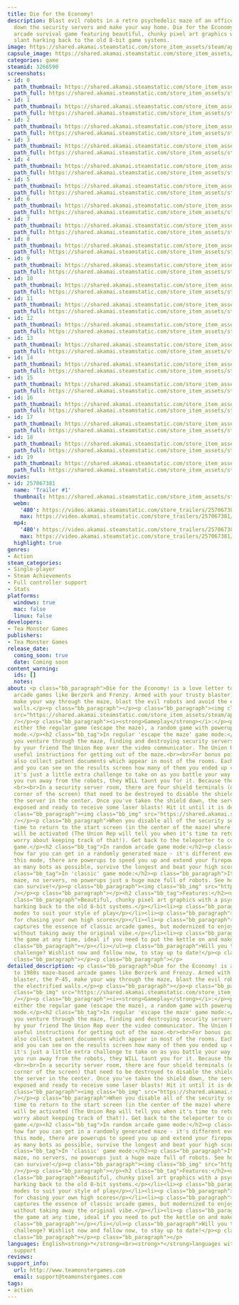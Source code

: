 ```yaml
---
title: Die for the Economy!
description: Blast evil robots in a retro psychedelic maze of an office, as you bring
  down the security servers and make your way home. Die for the Economy! is a retro
  arcade survival game featuring beautiful, chunky pixel art graphics with a psychedelic
  slant harking back to the old 8-bit game systems.
image: https://shared.akamai.steamstatic.com/store_item_assets/steam/apps/3266590/header.jpg?t=1733755346
capsule_image: https://shared.akamai.steamstatic.com/store_item_assets/steam/apps/3266590/5445bb88f9c63b3ebe57a20809e9f929330fb14e/capsule_231x87.jpg?t=1733755346
categories: game
steamid: 3266590
screenshots:
- id: 0
  path_thumbnail: https://shared.akamai.steamstatic.com/store_item_assets/steam/apps/3266590/ss_273f374046dc90b651e479c27bd3917ae8364e42.600x338.jpg?t=1733755346
  path_full: https://shared.akamai.steamstatic.com/store_item_assets/steam/apps/3266590/ss_273f374046dc90b651e479c27bd3917ae8364e42.1920x1080.jpg?t=1733755346
- id: 1
  path_thumbnail: https://shared.akamai.steamstatic.com/store_item_assets/steam/apps/3266590/ss_7a6aee71f517fdde9123b40f7907979c28efbc55.600x338.jpg?t=1733755346
  path_full: https://shared.akamai.steamstatic.com/store_item_assets/steam/apps/3266590/ss_7a6aee71f517fdde9123b40f7907979c28efbc55.1920x1080.jpg?t=1733755346
- id: 2
  path_thumbnail: https://shared.akamai.steamstatic.com/store_item_assets/steam/apps/3266590/ss_82cf4e1e14f2523b1b7c8a65216d41b66f158f8d.600x338.jpg?t=1733755346
  path_full: https://shared.akamai.steamstatic.com/store_item_assets/steam/apps/3266590/ss_82cf4e1e14f2523b1b7c8a65216d41b66f158f8d.1920x1080.jpg?t=1733755346
- id: 3
  path_thumbnail: https://shared.akamai.steamstatic.com/store_item_assets/steam/apps/3266590/ss_f83b039daa2f5373af07ec83851d89b70ff85753.600x338.jpg?t=1733755346
  path_full: https://shared.akamai.steamstatic.com/store_item_assets/steam/apps/3266590/ss_f83b039daa2f5373af07ec83851d89b70ff85753.1920x1080.jpg?t=1733755346
- id: 4
  path_thumbnail: https://shared.akamai.steamstatic.com/store_item_assets/steam/apps/3266590/ss_60b86308c0c3a97f61f785ba35b15428e0c39016.600x338.jpg?t=1733755346
  path_full: https://shared.akamai.steamstatic.com/store_item_assets/steam/apps/3266590/ss_60b86308c0c3a97f61f785ba35b15428e0c39016.1920x1080.jpg?t=1733755346
- id: 5
  path_thumbnail: https://shared.akamai.steamstatic.com/store_item_assets/steam/apps/3266590/ss_e9b5d71520c6e6241fefce6ef32dea4c5b96656d.600x338.jpg?t=1733755346
  path_full: https://shared.akamai.steamstatic.com/store_item_assets/steam/apps/3266590/ss_e9b5d71520c6e6241fefce6ef32dea4c5b96656d.1920x1080.jpg?t=1733755346
- id: 6
  path_thumbnail: https://shared.akamai.steamstatic.com/store_item_assets/steam/apps/3266590/ss_19161b425dc32a55aa5295f665548771cf8b31f4.600x338.jpg?t=1733755346
  path_full: https://shared.akamai.steamstatic.com/store_item_assets/steam/apps/3266590/ss_19161b425dc32a55aa5295f665548771cf8b31f4.1920x1080.jpg?t=1733755346
- id: 7
  path_thumbnail: https://shared.akamai.steamstatic.com/store_item_assets/steam/apps/3266590/ss_9badf6d496b9b03ec63d36c25c27389064e531e6.600x338.jpg?t=1733755346
  path_full: https://shared.akamai.steamstatic.com/store_item_assets/steam/apps/3266590/ss_9badf6d496b9b03ec63d36c25c27389064e531e6.1920x1080.jpg?t=1733755346
- id: 8
  path_thumbnail: https://shared.akamai.steamstatic.com/store_item_assets/steam/apps/3266590/ss_fbc941cc22ed1fe3360ed903acb521b06ec254fc.600x338.jpg?t=1733755346
  path_full: https://shared.akamai.steamstatic.com/store_item_assets/steam/apps/3266590/ss_fbc941cc22ed1fe3360ed903acb521b06ec254fc.1920x1080.jpg?t=1733755346
- id: 9
  path_thumbnail: https://shared.akamai.steamstatic.com/store_item_assets/steam/apps/3266590/ss_3da11f6daa4a50bcf6272c202eb31298c6979461.600x338.jpg?t=1733755346
  path_full: https://shared.akamai.steamstatic.com/store_item_assets/steam/apps/3266590/ss_3da11f6daa4a50bcf6272c202eb31298c6979461.1920x1080.jpg?t=1733755346
- id: 10
  path_thumbnail: https://shared.akamai.steamstatic.com/store_item_assets/steam/apps/3266590/ss_e9d77d6e81edf17e5521f020256c90233d949c16.600x338.jpg?t=1733755346
  path_full: https://shared.akamai.steamstatic.com/store_item_assets/steam/apps/3266590/ss_e9d77d6e81edf17e5521f020256c90233d949c16.1920x1080.jpg?t=1733755346
- id: 11
  path_thumbnail: https://shared.akamai.steamstatic.com/store_item_assets/steam/apps/3266590/ss_fcdd258a7426ff8e9e8ef007ac96a543820395f7.600x338.jpg?t=1733755346
  path_full: https://shared.akamai.steamstatic.com/store_item_assets/steam/apps/3266590/ss_fcdd258a7426ff8e9e8ef007ac96a543820395f7.1920x1080.jpg?t=1733755346
- id: 12
  path_thumbnail: https://shared.akamai.steamstatic.com/store_item_assets/steam/apps/3266590/ss_be183344b3aa06dcacd0f98e935ad63319c576c5.600x338.jpg?t=1733755346
  path_full: https://shared.akamai.steamstatic.com/store_item_assets/steam/apps/3266590/ss_be183344b3aa06dcacd0f98e935ad63319c576c5.1920x1080.jpg?t=1733755346
- id: 13
  path_thumbnail: https://shared.akamai.steamstatic.com/store_item_assets/steam/apps/3266590/ss_34593c2d20a57e093b934224b2d476ce981cee0b.600x338.jpg?t=1733755346
  path_full: https://shared.akamai.steamstatic.com/store_item_assets/steam/apps/3266590/ss_34593c2d20a57e093b934224b2d476ce981cee0b.1920x1080.jpg?t=1733755346
- id: 14
  path_thumbnail: https://shared.akamai.steamstatic.com/store_item_assets/steam/apps/3266590/ss_fa4284de5a0675a01f04941c2e019eaa00acd81c.600x338.jpg?t=1733755346
  path_full: https://shared.akamai.steamstatic.com/store_item_assets/steam/apps/3266590/ss_fa4284de5a0675a01f04941c2e019eaa00acd81c.1920x1080.jpg?t=1733755346
- id: 15
  path_thumbnail: https://shared.akamai.steamstatic.com/store_item_assets/steam/apps/3266590/ss_fd55799d542e42dd08a21bfad5edef80af857d6f.600x338.jpg?t=1733755346
  path_full: https://shared.akamai.steamstatic.com/store_item_assets/steam/apps/3266590/ss_fd55799d542e42dd08a21bfad5edef80af857d6f.1920x1080.jpg?t=1733755346
- id: 16
  path_thumbnail: https://shared.akamai.steamstatic.com/store_item_assets/steam/apps/3266590/ss_88d9141c7916f36e754dc97b64028bd22ff4a323.600x338.jpg?t=1733755346
  path_full: https://shared.akamai.steamstatic.com/store_item_assets/steam/apps/3266590/ss_88d9141c7916f36e754dc97b64028bd22ff4a323.1920x1080.jpg?t=1733755346
- id: 17
  path_thumbnail: https://shared.akamai.steamstatic.com/store_item_assets/steam/apps/3266590/ss_0d6680f29345fed3b47c30724fc93c82fdd4bf3b.600x338.jpg?t=1733755346
  path_full: https://shared.akamai.steamstatic.com/store_item_assets/steam/apps/3266590/ss_0d6680f29345fed3b47c30724fc93c82fdd4bf3b.1920x1080.jpg?t=1733755346
- id: 18
  path_thumbnail: https://shared.akamai.steamstatic.com/store_item_assets/steam/apps/3266590/ss_21041897771df2c9b84e898ab0c185f48d82f0e8.600x338.jpg?t=1733755346
  path_full: https://shared.akamai.steamstatic.com/store_item_assets/steam/apps/3266590/ss_21041897771df2c9b84e898ab0c185f48d82f0e8.1920x1080.jpg?t=1733755346
- id: 19
  path_thumbnail: https://shared.akamai.steamstatic.com/store_item_assets/steam/apps/3266590/ss_eec2e73247839d7bfb9828a9947d63fff98d1ab2.600x338.jpg?t=1733755346
  path_full: https://shared.akamai.steamstatic.com/store_item_assets/steam/apps/3266590/ss_eec2e73247839d7bfb9828a9947d63fff98d1ab2.1920x1080.jpg?t=1733755346
movies:
- id: 257067381
  name: 'Trailer #1'
  thumbnail: https://shared.akamai.steamstatic.com/store_item_assets/steam/apps/257067381/e69ed1b84b6dc34dcb37d6c048951bd65f8a169b/movie_600x337.jpg?t=1729601334
  webm:
    '480': https://video.akamai.steamstatic.com/store_trailers/257067381/movie480_vp9.webm?t=1729601334
    max: https://video.akamai.steamstatic.com/store_trailers/257067381/movie_max_vp9.webm?t=1729601334
  mp4:
    '480': https://video.akamai.steamstatic.com/store_trailers/257067381/movie480.mp4?t=1729601334
    max: https://video.akamai.steamstatic.com/store_trailers/257067381/movie_max.mp4?t=1729601334
  highlight: true
genres:
- Action
steam_categories:
- Single-player
- Steam Achievements
- Full controller support
- Stats
platforms:
  windows: true
  mac: false
  linux: false
developers:
- Tea Monster Games
publishers:
- Tea Monster Games
release_date:
  coming_soon: true
  date: Coming soon
content_warning:
  ids: []
  notes:
about: <p class="bb_paragraph">Die for the Economy! is a love letter to 1980s maze-based
  arcade games like Berzerk and Frenzy. Armed with your trusty blaster, the P-45,
  make your way through the maze, blast the evil robots and avoid the electrified
  walls.</p><p class="bb_paragraph"></p><p class="bb_paragraph"><img class="bb_img"
  src="https://shared.akamai.steamstatic.com/store_item_assets/steam/apps/3266590/extras/Robot1.gif?t=1733755346"
  /></p><p class="bb_paragraph"><i><strong>Gameplay</strong></i>:</p><p class="bb_paragraph">Play
  either the regular game (escape the maze), a random game with powerups, or 'classic'
  mode.</p><h2 class="bb_tag">In regular 'escape the maze' game mode:</h2><p class="bb_paragraph">As
  you venture through the maze, finding and destroying security servers, you are accompanied
  by your friend The Union Rep over the video communicator. The Union Rep will provide
  useful instructions for getting out of the maze.<br><br>For bonus points, you can
  also collect patent documents which appear in most of the rooms. Each room has one
  and you can see on the results screen how many of them you ended up collecting-
  it's just a little extra challenge to take on as you battle your way through. <br><br>If
  you run away from the robots, they WILL taunt you for it. Because they're mean.
  <br><br>In a security server room, there are four shield terminals (one in each
  corner of the screen) that need to be destroyed to disable the shield surrounding
  the server in the center. Once you've taken the shield down, the server will be
  exposed and ready to receive some laser blasts! Hit it until it is destroyed. </p><p
  class="bb_paragraph"><img class="bb_img" src="https://shared.akamai.steamstatic.com/store_item_assets/steam/apps/3266590/extras/serverbattle.gif?t=1733755346"
  /></p><p class="bb_paragraph">When you disable all of the security servers, it's
  time to return to the start screen (in the center of the maze) where the teleporter
  will be activated (The Union Rep will tell you when it's time to return, so don't
  worry about keeping track of that!). Get back to the teleporter to complete the
  game.</p><h2 class="bb_tag">In random arcade game mode:</h2><p class="bb_paragraph">See
  how far you can get in a randomly generated maze - it's different every time! In
  this mode, there are powerups to speed you up and extend your firepower. Take down
  as many bots as possible, survive the longest and beat your high scores.</p><h2
  class="bb_tag">In 'classic' game mode:</h2><p class="bb_paragraph">It's a random
  maze, no servers, no powerups just a huge maze full of robots. See how long you
  can survive!</p><p class="bb_paragraph"><img class="bb_img" src="https://shared.akamai.steamstatic.com/store_item_assets/steam/apps/3266590/extras/battleon.gif?t=1733755346"
  /></p><p class="bb_paragraph"></p><h2 class="bb_tag">Features:</h2><ul class="bb_ul"><li><p
  class="bb_paragraph">Beautiful, chunky pixel art graphics with a psychedelic slant
  harking back to the old 8-bit systems.</p></li><li><p class="bb_paragraph">3 game
  modes to suit your style of play</p></li><li><p class="bb_paragraph">Leaderboards
  for chasing your own high scores</p></li><li><p class="bb_paragraph">The gameplay
  captures the essence of classic arcade games, but modernized to enjoy new features
  without taking away the original vibe.</p></li><li><p class="bb_paragraph">Pause
  the game at any time, ideal if you need to put the kettle on and make a cup of tea!</p><p
  class="bb_paragraph"></p></li></ul><p class="bb_paragraph">Will you take up the
  challenge? Wishlist now and follow now, to stay up to date!</p><p class="bb_paragraph"></p><p
  class="bb_paragraph"></p><p class="bb_paragraph"></p>
detailed_description: <p class="bb_paragraph">Die for the Economy! is a love letter
  to 1980s maze-based arcade games like Berzerk and Frenzy. Armed with your trusty
  blaster, the P-45, make your way through the maze, blast the evil robots and avoid
  the electrified walls.</p><p class="bb_paragraph"></p><p class="bb_paragraph"><img
  class="bb_img" src="https://shared.akamai.steamstatic.com/store_item_assets/steam/apps/3266590/extras/Robot1.gif?t=1733755346"
  /></p><p class="bb_paragraph"><i><strong>Gameplay</strong></i>:</p><p class="bb_paragraph">Play
  either the regular game (escape the maze), a random game with powerups, or 'classic'
  mode.</p><h2 class="bb_tag">In regular 'escape the maze' game mode:</h2><p class="bb_paragraph">As
  you venture through the maze, finding and destroying security servers, you are accompanied
  by your friend The Union Rep over the video communicator. The Union Rep will provide
  useful instructions for getting out of the maze.<br><br>For bonus points, you can
  also collect patent documents which appear in most of the rooms. Each room has one
  and you can see on the results screen how many of them you ended up collecting-
  it's just a little extra challenge to take on as you battle your way through. <br><br>If
  you run away from the robots, they WILL taunt you for it. Because they're mean.
  <br><br>In a security server room, there are four shield terminals (one in each
  corner of the screen) that need to be destroyed to disable the shield surrounding
  the server in the center. Once you've taken the shield down, the server will be
  exposed and ready to receive some laser blasts! Hit it until it is destroyed. </p><p
  class="bb_paragraph"><img class="bb_img" src="https://shared.akamai.steamstatic.com/store_item_assets/steam/apps/3266590/extras/serverbattle.gif?t=1733755346"
  /></p><p class="bb_paragraph">When you disable all of the security servers, it's
  time to return to the start screen (in the center of the maze) where the teleporter
  will be activated (The Union Rep will tell you when it's time to return, so don't
  worry about keeping track of that!). Get back to the teleporter to complete the
  game.</p><h2 class="bb_tag">In random arcade game mode:</h2><p class="bb_paragraph">See
  how far you can get in a randomly generated maze - it's different every time! In
  this mode, there are powerups to speed you up and extend your firepower. Take down
  as many bots as possible, survive the longest and beat your high scores.</p><h2
  class="bb_tag">In 'classic' game mode:</h2><p class="bb_paragraph">It's a random
  maze, no servers, no powerups just a huge maze full of robots. See how long you
  can survive!</p><p class="bb_paragraph"><img class="bb_img" src="https://shared.akamai.steamstatic.com/store_item_assets/steam/apps/3266590/extras/battleon.gif?t=1733755346"
  /></p><p class="bb_paragraph"></p><h2 class="bb_tag">Features:</h2><ul class="bb_ul"><li><p
  class="bb_paragraph">Beautiful, chunky pixel art graphics with a psychedelic slant
  harking back to the old 8-bit systems.</p></li><li><p class="bb_paragraph">3 game
  modes to suit your style of play</p></li><li><p class="bb_paragraph">Leaderboards
  for chasing your own high scores</p></li><li><p class="bb_paragraph">The gameplay
  captures the essence of classic arcade games, but modernized to enjoy new features
  without taking away the original vibe.</p></li><li><p class="bb_paragraph">Pause
  the game at any time, ideal if you need to put the kettle on and make a cup of tea!</p><p
  class="bb_paragraph"></p></li></ul><p class="bb_paragraph">Will you take up the
  challenge? Wishlist now and follow now, to stay up to date!</p><p class="bb_paragraph"></p><p
  class="bb_paragraph"></p><p class="bb_paragraph"></p>
languages: English<strong>*</strong><br><strong>*</strong>languages with full audio
  support
reviews:
support_info:
  url: http://www.teamonstergames.com
  email: support@teamonstergames.com
tags:
- action
---
```



